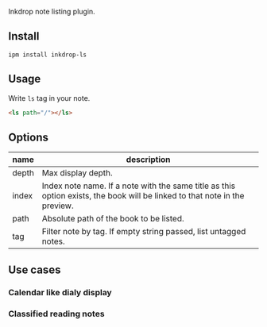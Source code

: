 Inkdrop note listing plugin.

## Install
```
ipm install inkdrop-ls
```

## Usage
Write `ls` tag in your note.

```markdown
<ls path="/"></ls>
```

## Options

| name | description |
| --- | --- |
| depth | Max display depth. |
| index | Index note name. If a note with the same title as this option exists, the book will be linked to that note in the preview. |
| path | Absolute path of the book to be listed. |
| tag | Filter note by tag. If empty string passed, list untagged notes. |

## Use cases
### Calendar like dialy display

### Classified reading notes
